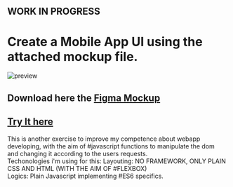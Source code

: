 ## WORK IN PROGRESS ##
Create a Mobile App UI using the attached mockup file.
===============================

![preview](https://github.com/tomorrowdevs-projects/mobile-app-ui/blob/main/Doctor-Consultation-App-Free-Figma-UI-Kit.jpeg "preview")

## Download here the [Figma Mockup](https://github.com/tomorrowdevs-projects/mobile-app-ui/blob/main/DoctorConsultationApp.fig)<br/>

## <a href="mobileapp-frenz.netlify.app">Try It here</a> ##

This is another exercise to improve my competence about webapp developing, with the aim of #javascript functions to manipulate the dom <br/>
and changing it according to the users requests.</br>
Techonologies i'm using for this:
Layouting: NO FRAMEWORK, ONLY PLAIN CSS AND HTML (WITH THE AIM OF #FLEXBOX)<br/>
Logics: Plain Javascript implementing #ES6 specifics.



